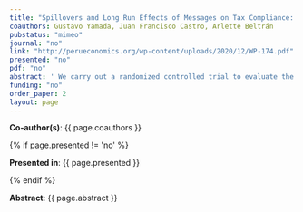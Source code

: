 ```yaml
---
title: "Spillovers and Long Run Effects of Messages on Tax Compliance: Experimental Evidence from Peru"
coauthors: Gustavo Yamada, Juan Francisco Castro, Arlette Beltrán
pubstatus: "mimeo"
journal: "no"
link: "http://perueconomics.org/wp-content/uploads/2020/12/WP-174.pdf"
presented: "no"
pdf: "no"
abstract: ' We carry out a randomized controlled trial to evaluate the effect of three different types of messages sent to taxpayers on their compliance with the rental income tax (direct effect) and the spillovers produced on payments related to the capital gains and the self-employment income taxes. One message highlights detection, other appeals to social norms, and the third type appeals to altruism. This is the first study to evaluate if these messages can produce spillovers across taxes and to perform a long term follow-up. This is important to determine if the treatment increases tax revenues. We find that the message addressing detection produces a positive and permanent direct effect and a negative but transitory spillover on the other two taxes. Overall, it increases tax revenues by US$3.92 per dollar spent in the long run. The message appealing to social norms has no direct effect but produces a permanent negative spillover on the capital gains tax. Ignoring this spillover would have lead one to conclude that this message is innocuous when in fact produces a loss of US$ 5.20 per dollar spent in the long run. The message appealing to altruism produces a transitory negative effect and no spillovers, and has no effect on tax revenues in the long run.'
funding: "no"
order_paper: 2
layout: page
---
```

<p><b>Co-author(s)</b>: {{ page.coauthors }} </p>

{% if page.presented != 'no' %}
<p><b>Presented in</b>: {{ page.presented }} </p>
{% endif %}

<div class ="text"><p><b>Abstract</b>: {{ page.abstract }} </p></div>
